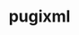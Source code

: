 ---
title: "pugixml"
layout: cache
category: package
meta: {"versions": ["1.11.4"], "compilers": ["gcc@7.3.1"]}
spec_files: 
 - spec-0.json
spec_names:
 - 'pugixml@1.11.4%gcc@7.3.1~ipo+pic+shared build_type=RelWithDebInfo arch=linux-amzn2-x86_64'
---